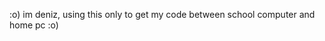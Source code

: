 :o)
im deniz, 
using this only to get my code between school computer and home pc
:o)

<!---
dennie-pie/dennie-pie is a ✨ special ✨ repository because its `README.md` (this file) appears on your GitHub profile.
You can click the Preview link to take a look at your changes.
--->
